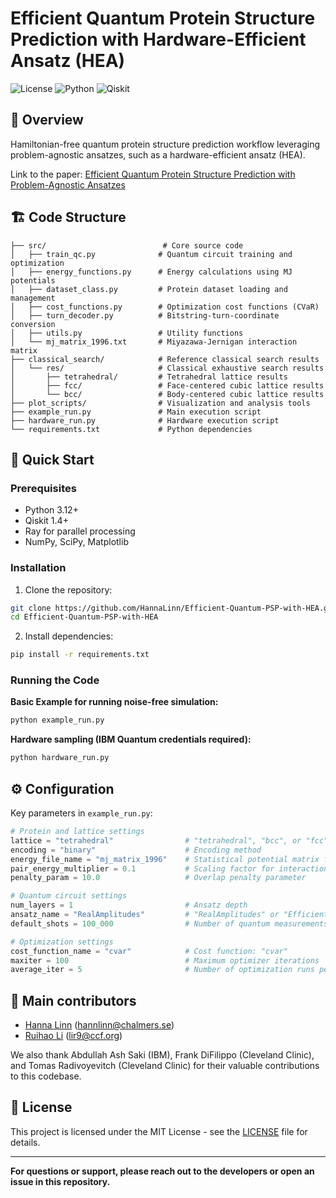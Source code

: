 # Efficient Quantum Protein Structure Prediction with Hardware-Efficient Ansatz (HEA)

![License](https://img.shields.io/badge/license-MIT-blue.svg) ![Python](https://img.shields.io/badge/python-3.12+-blue.svg) ![Qiskit](https://img.shields.io/badge/qiskit-1.4+-green.svg)

## 🔬 Overview

Hamiltonian-free quantum protein structure prediction workflow leveraging problem-agnostic ansatzes, such as a hardware-efficient ansatz (HEA).

Link to the paper: [Efficient Quantum Protein Structure Prediction with Problem-Agnostic Ansatzes](https://arxiv.org/abs/2509.18263)

## 🏗️ Code Structure

```
├── src/                          # Core source code
│   ├── train_qc.py              # Quantum circuit training and optimization
│   ├── energy_functions.py      # Energy calculations using MJ potentials
│   ├── dataset_class.py         # Protein dataset loading and management
│   ├── cost_functions.py        # Optimization cost functions (CVaR)
│   ├── turn_decoder.py          # Bitstring-turn-coordinate conversion
│   ├── utils.py                 # Utility functions
│   └── mj_matrix_1996.txt       # Miyazawa-Jernigan interaction matrix
├── classical_search/            # Reference classical search results
│   └── res/                     # Classical exhaustive search results
│       ├── tetrahedral/         # Tetrahedral lattice results
│       ├── fcc/                 # Face-centered cubic lattice results
│       └── bcc/                 # Body-centered cubic lattice results
├── plot_scripts/                # Visualization and analysis tools
├── example_run.py               # Main execution script
├── hardware_run.py              # Hardware execution script
└── requirements.txt             # Python dependencies
```

## 🚀 Quick Start

### Prerequisites

- Python 3.12+
- Qiskit 1.4+
- Ray for parallel processing
- NumPy, SciPy, Matplotlib

### Installation

1. Clone the repository:
```bash
git clone https://github.com/HannaLinn/Efficient-Quantum-PSP-with-HEA.git
cd Efficient-Quantum-PSP-with-HEA
```

2. Install dependencies:
```bash
pip install -r requirements.txt
```

### Running the Code

**Basic Example for running noise-free simulation:**
```bash
python example_run.py
```

**Hardware sampling (IBM Quantum credentials required):**
```bash
python hardware_run.py
```

## ⚙️ Configuration

Key parameters in `example_run.py`:

```python
# Protein and lattice settings
lattice = "tetrahedral"                # "tetrahedral", "bcc", or "fcc"
encoding = "binary"                    # Encoding method
energy_file_name = "mj_matrix_1996"    # Statistical potential matrix file
pair_energy_multiplier = 0.1           # Scaling factor for interaction energies
penalty_param = 10.0                   # Overlap penalty parameter

# Quantum circuit settings
num_layers = 1                         # Ansatz depth
ansatz_name = "RealAmplitudes"         # "RealAmplitudes" or "EfficientSU2"
default_shots = 100_000                # Number of quantum measurements

# Optimization settings
cost_function_name = "cvar"            # Cost function: "cvar"
maxiter = 100                          # Maximum optimizer iterations
average_iter = 5                       # Number of optimization runs per protein
```

## 🤝 Main contributors

- [Hanna Linn](https://github.com/HannaLinn) (hannlinn@chalmers.se)
- [Ruihao Li](https://github.com/ruihao-li) (lir9@ccf.org)

We also thank Abdullah Ash Saki (IBM), Frank DiFilippo (Cleveland Clinic), and Tomas Radivoyevitch (Cleveland Clinic) for their valuable contributions to this codebase.

## 📝 License

This project is licensed under the MIT License - see the [LICENSE](LICENSE) file for details.


---

**For questions or support, please reach out to the developers or open an issue in this repository.**
